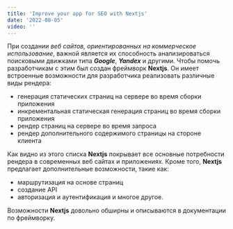 ```yaml
---
title: 'Improve your app for SEO with Nextjs'
date: '2022-08-05'
video: ''
---
```


При создании _веб сайтов, ориентированных на коммерческое использование_, важной является их способность анализироваться поисковыми движками типа ***Google***, ***Yandex*** и другими. Чтобы помочь разработчикам с этим был создан фреймворк **Nextjs**. Он имеет встроенные возможности для разработчика реализовать различные виды рендера:

- генерация статических страниц на сервере во время сборки приложения
- инкрементальная статическая генерация страниц во время сборки приложения
- рендер страниц на сервере во время запроса
- рендер дополнительного содержимого страницы на стороне клиента

Как видно из этого списка **Nextjs** покрывает все основные потребности рендера в современных веб сайтах и приложениях. 
Кроме того, **Nextjs** предлагает дополнительные возможности, такие как:
- маршрутизация на основе страниц
- создание API
- авторизация и аутентификация
 и многое другое.

Возможности **Nextjs** довольно обширны и описываются в документации по фреймворку.